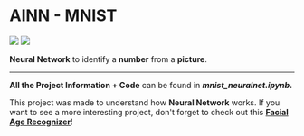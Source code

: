 # AINN - MNIST
<img src="https://img.shields.io/badge/license-MIT-green.svg" />  <img src="https://img.shields.io/badge/version-1.0-red.svg" /> 

**Neural Network** to identify a **number** from a **picture**.

***

**All the Project Information + Code** can be found in ***mnist_neuralnet.ipynb*.**

This project was made to understand how **Neural Network** works. If you want to see a more interesting project, don't forget to check out this [**Facial Age Recognizer**](https://github.com/kevinrosalesdev/CNN-FacialAge)!
